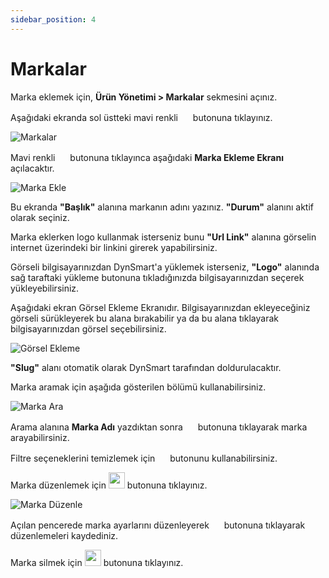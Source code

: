 ```yaml
---
sidebar_position: 4
---
```


# Markalar

Marka eklemek için, **Ürün Yönetimi > Markalar** sekmesini açınız.

Aşağıdaki ekranda sol üstteki mavi renkli <img src="/img/butonlar/yeni-ekle-buton.png" height="16"/> butonuna tıklayınız.

![Markalar](/img/urun-yonetimi/markalar.png)

Mavi renkli <img src="/img/butonlar/yeni-ekle-buton.png" height="16"/> butonuna tıklayınca aşağıdaki **Marka Ekleme Ekranı** açılacaktır. 

![Marka Ekle](/img/urun-yonetimi/marka-ekle.png)

Bu ekranda **"Başlık"** alanına markanın adını yazınız. **"Durum"** alanını aktif olarak seçiniz. 

Marka eklerken logo kullanmak isterseniz bunu **"Url Link"** alanına görselin internet üzerindeki bir linkini girerek yapabilirsiniz.

Görseli bilgisayarınızdan DynSmart'a yüklemek isterseniz, **"Logo"** alanında sağ taraftaki yükleme butonuna tıkladığınızda bilgisayarınızdan seçerek yükleyebilirsiniz. 

Aşağıdaki ekran Görsel Ekleme Ekranıdır. Bilgisayarınızdan ekleyeceğiniz görseli sürükleyerek bu alana bırakabilir ya da bu alana tıklayarak bilgisayarınızdan görsel seçebilirsiniz.

![Görsel Ekleme](/img/yukleyici.png)


**"Slug"** alanı otomatik olarak DynSmart tarafından doldurulacaktır.

Marka aramak için aşağıda gösterilen bölümü kullanabilirsiniz. 

![Marka Ara](/img/urun-yonetimi/marka-ara.png)

Arama alanına **Marka Adı** yazdıktan sonra <img src="/img/butonlar/ara-buton.png" height="16"/> butonuna tıklayarak marka arayabilirsiniz.

Filtre seçeneklerini temizlemek için <img src="/img/butonlar/temizle-buton.png" height="16"/> butonunu kullanabilirsiniz. 

Marka düzenlemek için <img src="/img/butonlar/duzenle-buton.png" height="26"/> butonuna tıklayınız. 

![Marka Düzenle](/img/urun-yonetimi/marka-duzenle.png)

Açılan pencerede marka ayarlarını düzenleyerek <img src="/img/butonlar/kaydet-buton.png" height="16"/> butonuna tıklayarak düzenlemeleri kaydediniz.

Marka silmek için <img src="/img/butonlar/sil-buton.png" height="26"/> butonuna tıklayınız. 



